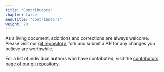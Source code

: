 ```yaml
---
title: "Contributors"
chapter: false
menuTitle: "Contributors"
weight: 20
---
```


As a living document, additions and corrections are always welcome. Please visit our [git repository](https://github.com/FortinetCloudCSE/style-guide), fork and submit a PR for any changes you believe are worthwhile.

For a list of individual authors who have contributed, visit the [contributors page of our git repository.](https://github.com/FortinetCloudCSE/style-guide/graphs/contributors)